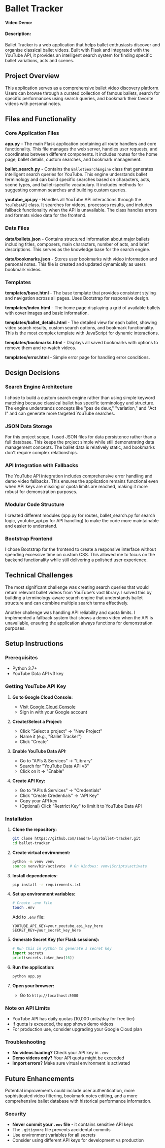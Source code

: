 # Ballet Tracker
#### Video Demo: <URL HERE>
#### Description:

Ballet Tracker is a web application that helps ballet enthusiasts discover and organise classical ballet videos. Built with Flask and integrated with the YouTube API, it provides an intelligent search system for finding specific ballet variations, acts and scenes.

## Project Overview

This application serves as a comprehensive ballet video discovery platform. Users can browse through a curated collection of famous ballets, search for specific performances using search queries, and bookmark their favorite videos with personal notes.

## Files and Functionality

### Core Application Files

**app.py** - The main Flask application containing all route handlers and core functionality. This file manages the web server, handles user requests, and coordinates between different components. It includes routes for the home page, ballet details, custom searches, and bookmark management.

**ballet_search.py** - Contains the `BalletSearchEngine` class that generates intelligent search queries for YouTube. This engine understands ballet terminology and can build specific searches based on characters, acts, scene types, and ballet-specific vocabulary. It includes methods for suggesting common searches and building custom queries.

**youtube_api.py** - Handles all YouTube API interactions through the `YouTubeAPI` class. It searches for videos, processes results, and includes fallback functionality when the API is unavailable. The class handles errors and formats video data for the frontend.

### Data Files

**data/ballets.json** - Contains structured information about major ballets including titles, composers, main characters, number of acts, and brief descriptions. This serves as the knowledge base for the search engine.

**data/bookmarks.json** - Stores user bookmarks with video information and personal notes. This file is created and updated dynamically as users bookmark videos.

### Templates

**templates/base.html** - The base template that provides consistent styling and navigation across all pages. Uses Bootstrap for responsive design.

**templates/index.html** - The home page displaying a grid of available ballets with cover images and basic information.

**templates/ballet_details.html** - The detailed view for each ballet, showing video search results, custom search options, and bookmark functionality. This is the most complex template with JavaScript for dynamic interactions.

**templates/bookmarks.html** - Displays all saved bookmarks with options to remove them and re-watch videos.

**templates/error.html** - Simple error page for handling error conditions.

## Design Decisions

### Search Engine Architecture
I chose to build a custom search engine rather than using simple keyword matching because classical ballet has specific terminology and structure. The engine understands concepts like "pas de deux," "variation," and "Act I" and can generate more targeted YouTube searches.

### JSON Data Storage
For this project scope, I used JSON files for data persistence rather than a full database. This keeps the project simple while still demonstrating data management concepts. The ballet data is relatively static, and bookmarks don't require complex relationships.

### API Integration with Fallbacks
The YouTube API integration includes comprehensive error handling and demo video fallbacks. This ensures the application remains functional even when API keys are missing or quota limits are reached, making it more robust for demonstration purposes.

### Modular Code Structure
I created different modules (app.py for routes, ballet_search.py for search logic, youtube_api.py for API handling) to make the code more maintainable and easier to understand.

### Bootstrap Frontend
I chose Bootstrap for the frontend to create a responsive interface without spending excessive time on custom CSS. This allowed me to focus on the backend functionality while still delivering a polished user experience.

## Technical Challenges

The most significant challenge was creating search queries that would return relevant ballet videos from YouTube's vast library. I solved this by building a terminology-aware search engine that understands ballet structure and can combine multiple search terms effectively.

Another challenge was handling API reliability and quota limits. I implemented a fallback system that shows a demo video when the API is unavailable, ensuring the application always functions for demonstration purposes.

## Setup Instructions

### Prerequisites
- Python 3.7+
- YouTube Data API v3 key

### Getting YouTube API Key

1. **Go to Google Cloud Console:**
   - Visit [Google Cloud Console](https://console.cloud.google.com/)
   - Sign in with your Google account

2. **Create/Select a Project:**
   - Click "Select a project" → "New Project"
   - Name it (e.g., "Ballet Tracker")
   - Click "Create"

3. **Enable YouTube Data API:**
   - Go to "APIs & Services" → "Library"
   - Search for "YouTube Data API v3"
   - Click on it → "Enable"

4. **Create API Key:**
   - Go to "APIs & Services" → "Credentials"
   - Click "Create Credentials" → "API Key"
   - Copy your API key
   - (Optional) Click "Restrict Key" to limit it to YouTube Data API

### Installation

1. **Clone the repository:**
   ```bash
   git clone https://github.com/sandra-lsy/ballet-tracker.git
   cd ballet-tracker
   ```

2. **Create virtual environment:**
   ```bash
   python -m venv venv
   source venv/bin/activate  # On Windows: venv\Scripts\activate
   ```

3. **Install dependencies:**
   ```bash
   pip install -r requirements.txt
   ```

4. **Set up environment variables:**
   ```bash
   # Create .env file
   touch .env
   ```
   
   Add to `.env` file:
   ```env
   YOUTUBE_API_KEY=your_youtube_api_key_here
   SECRET_KEY=your_secret_key_here
   ```

5. **Generate Secret Key (for Flask sessions):**
   ```python
   # Run this in Python to generate a secret key
   import secrets
   print(secrets.token_hex(16))
   ```

6. **Run the application:**
   ```bash
   python app.py
   ```

7. **Open your browser:**
   - Go to `http://localhost:5000`

### Note on API Limits
- YouTube API has daily quotas (10,000 units/day for free tier)
- If quota is exceeded, the app shows demo videos
- For production use, consider upgrading your Google Cloud plan

### Troubleshooting
- **No videos loading?** Check your API key in `.env`
- **Demo videos only?** Your API quota might be exceeded
- **Import errors?** Make sure virtual environment is activated

## Future Enhancements

Potential improvements could include user authentication, more sophisticated video filtering, bookmark notes editing, and a more comprehensive ballet database with historical performance information.

### Security
- **Never commit your `.env` file** - it contains sensitive API keys
- The `.gitignore` file prevents accidental commits
- Use environment variables for all secrets
- Consider using different API keys for development vs production